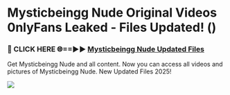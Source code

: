 # Mysticbeingg Nude Original Videos 0nlyFans Leaked - Files Updated! ()

<h3>🔴 CLICK HERE 🌐==►► <a href="https://tinyurl.com/2p9ay9w9" rel="nofollow">Mysticbeingg Nude Updated Files</a></h3>

Get Mysticbeingg Nude and all content. Now you can access all videos and pictures of Mysticbeingg Nude. New Updated Files 2025!

[![](https://i.imgur.com/KQgVmj3.gif)](https://tinyurl.com/2p9ay9w9)
